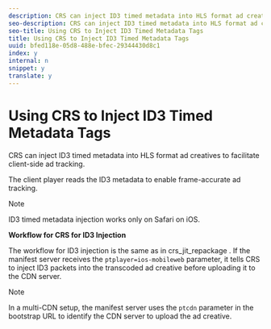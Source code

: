 ```yaml
---
description: CRS can inject ID3 timed metadata into HLS format ad creatives to facilitate client-side ad tracking.
seo-description: CRS can inject ID3 timed metadata into HLS format ad creatives to facilitate client-side ad tracking.
seo-title: Using CRS to Inject ID3 Timed Metadata Tags
title: Using CRS to Inject ID3 Timed Metadata Tags
uuid: bfed118e-05d8-488e-bfec-29344430d8c1
index: y
internal: n
snippet: y
translate: y
---
```


# Using CRS to Inject ID3 Timed Metadata Tags

CRS can inject ID3 timed metadata into HLS format ad creatives to facilitate client-side ad tracking.

The client player reads the ID3 metadata to enable frame-accurate ad tracking. 
>[!NOTE]
>
>ID3 timed metadata injection works only on Safari on iOS.


**Workflow for CRS for ID3 Injection** 

The workflow for ID3 injection is the same as in  crs_jit_repackage . If the manifest server receives the `ptplayer=ios-mobileweb` parameter, it tells CRS to inject ID3 packets into the transcoded ad creative before uploading it to the CDN server. 

>[!NOTE]
>
>In a multi-CDN setup, the manifest server uses the `ptcdn` parameter in the bootstrap URL to identify the CDN server to upload the ad creative. 
